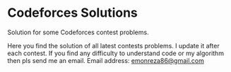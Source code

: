 # Codeforces Solutions
Solution for some Codeforces contest problems. 

Here you find the solution of all latest contests problems. I update it after each contest. 
If you find any difficulty to understand code or my algorithm then pls send me an email. Email address: emonreza86@gmail.com
